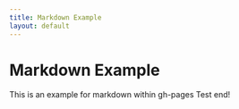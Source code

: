 ```yaml
---
title: Markdown Example
layout: default
---
```


# Markdown Example

This is an example for markdown within gh-pages
Test end!

